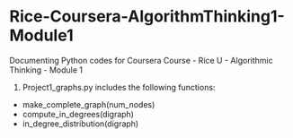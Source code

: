 # Rice-Coursera-AlgorithmThinking1-Module1
Documenting Python codes for Coursera Course - Rice U - Algorithmic Thinking - Module 1

1. Project1_graphs.py includes the following functions:
 * make_complete_graph(num_nodes)
 * compute_in_degrees(digraph)
 * in_degree_distribution(digraph)
